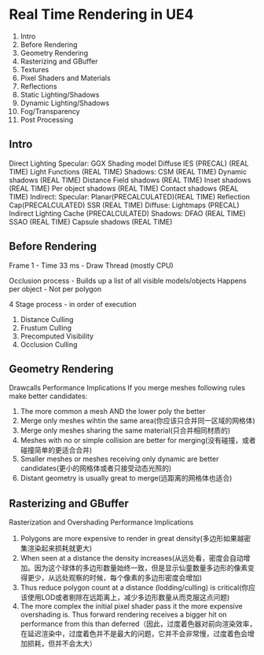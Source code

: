 # Real Time Rendering in UE4
1. Intro
2. Before Rendering
3. Geometry Rendering
4. Rasterizing and GBuffer
5. Textures
6. Pixel Shaders and Materials
7. Reflections
8. Static Lighting/Shadows
9. Dynamic Lighting/Shadows
10. Fog/Transparency
11. Post Processing

## Intro

Direct Lighting
    Specular:
        GGX Shading model
    Diffuse
        IES (PRECAL) (REAL TIME)
        Light Functions (REAL TIME)
    Shadows:
        CSM (REAL TIME)
        Dynamic shadows (REAL TIME)
        Distance Field shadows (REAL TIME)
        Inset shadows (REAL TIME)
        Per object shadows (REAL TIME)
        Contact shadows (REAL TIME)
Indirect:
    Specular:
        Planar(PRECALCULATED)(REAL TIME)
        Reflection Cap(PRECALCULATED)
        SSR (REAL TIME)
    Diffuse:
        Lightmaps (PRECAL)
        Indirect Lighting Cache (PRECALCULATED)
    Shadows:
        DFAO (REAL TIME)
        SSAO (REAL TIME)
        Capsule shadows (REAL TIME)

## Before Rendering

Frame 1 - Time 33 ms - Draw Thread (mostly CPU)

Occlusion process - Builds up a list of all visible models/objects
Happens per object - Not per polygon

4 Stage process - in order of execution

1. Distance Culling
2. Frustum Culling
3. Precomputed Visibility
4. Occlusion Culling

## Geometry Rendering

Drawcalls Performance Implications
If you merge meshes following rules make better candidates:
1. The more common a mesh AND the lower poly the better
2. Merge only meshes wihtin the same area(你应该只合并同一区域的网格体)
3. Merge only meshes sharing the same material(只合并相同材质的)
4. Meshes with no or simple collision are better for merging(没有碰撞，或者碰撞简单的更适合合并)
5. Smaller meshes or meshes receiving only dynamic are better candidates(更小的网格体或者只接受动态光照的)
6. Distant geometry is usually great to merge(远距离的网格体也适合)

## Rasterizing and GBuffer
Rasterization and Overshading Performance Implications

1. Polygons are more expensive to render in great density(多边形如果越密集渲染起来损耗就更大)
2. When seen at a distance the density increases(从远处看，密度会自动增加。因为这个球体的多边形数量始终一致，但是显示仙童数量多边形的像素变得更少，从远处观察的时候，每个像素的多边形密度会增加)
3. Thus reduce polygon count at a distance (lodding/culling) is critical(你应该使用LOD或者剔除在远距离上，减少多边形数量从而克服这点问题)
4. The more complex the initial pixel shader pass it the more expensive overshading is. Thus forward rendering receives a bigger hit on performance from this than deferred（因此，过度着色器对前向渲染效率，在延迟渲染中，过度着色并不是最大的问题，它并不会非常慢，过度着色会增加损耗，但并不会太大）